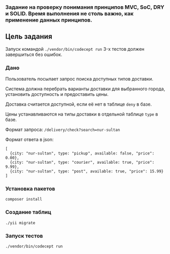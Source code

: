 ### Задание на проверку понимания принципов MVC, SoC, DRY и SOLID. Время выполнения не столь важно, как применение данных принципов.

## Цель задания
Запуск командой `./vendor/bin/codecept run` 3-х тестов должен завершиться без ошибок.

### Дано
Пользователь посылает запрос поиска доступных типов доставки.

Система должна перебрать варианты доставки для выбранного города, 
установить доступность и предоставить цены.

Доставка считается доступной, если её нет в таблице `deny` в базе.

Цены устанавливаются на типы доставки в отдельной таблице `type` в базе.

Формат запроса: `/delivery/check?search=nur-sultan`

Формат ответа в json:
```
[
  {city: "nur-sultan", type: "pickup", available: false, "price": 0.00},
  {city: "nur-sultan", type: "courier", available: true, "price": 9.99},
  {city: "nur-sultan", type: "post", available: true, "price": 15.99}
]
```
### Установка пакетов
~~~
composer install
~~~

### Создание таблиц
~~~
./yii migrate
~~~

### Запуск тестов
~~~
./vendor/bin/codecept run
~~~
